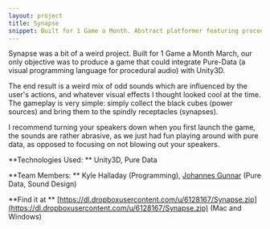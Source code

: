 ```yaml
---
layout: project
title: Synapse
snippet: Built for 1 Game a Month. Abstract platformer featuring procedural audio and lots of odd visual effects. Unity3D and Pure-Data (for audio)
---
```


Synapse was a bit of a weird project. Built for 1 Game a Month March, our only objective was to produce a game that could integrate Pure-Data (a visual programming language for procedural audio) with Unity3D.

The end result is a weird mix of odd sounds which are influenced by the user's actions, and whatever visual effects I thought looked cool at the time. The gameplay is very simple: simply collect the black cubes (power sources) and bring them to the spindly receptacles (synapses). 

I recommend turning your speakers down when you first launch the game, the sounds are rather abrasive, as we just had fun playing around with pure data, as opposed to focusing on not blowing out your speakers. 

**Technologies Used: ** Unity3D, Pure Data

**Team Members: **  Kyle Halladay (Programming), [Johannes Gunnar](http://www.johannesg.com) (Pure Data, Sound Design)

**Find it at ** [https://dl.dropboxusercontent.com/u/6128167/Synapse.zip](https://dl.dropboxusercontent.com/u/6128167/Synapse.zip) (Mac and Windows)